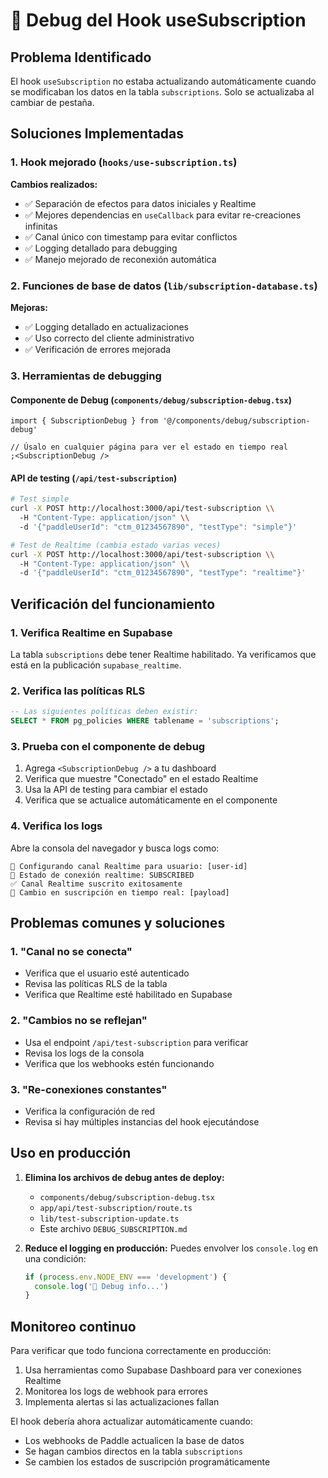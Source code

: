 # 🐛 Debug del Hook useSubscription

## Problema Identificado

El hook `useSubscription` no estaba actualizando automáticamente cuando se modificaban los datos en la tabla `subscriptions`. Solo se actualizaba al cambiar de pestaña.

## Soluciones Implementadas

### 1. Hook mejorado (`hooks/use-subscription.ts`)

**Cambios realizados:**

- ✅ Separación de efectos para datos iniciales y Realtime
- ✅ Mejores dependencias en `useCallback` para evitar re-creaciones infinitas
- ✅ Canal único con timestamp para evitar conflictos
- ✅ Logging detallado para debugging
- ✅ Manejo mejorado de reconexión automática

### 2. Funciones de base de datos (`lib/subscription-database.ts`)

**Mejoras:**

- ✅ Logging detallado en actualizaciones
- ✅ Uso correcto del cliente administrativo
- ✅ Verificación de errores mejorada

### 3. Herramientas de debugging

#### Componente de Debug (`components/debug/subscription-debug.tsx`)

```tsx
import { SubscriptionDebug } from '@/components/debug/subscription-debug'

// Úsalo en cualquier página para ver el estado en tiempo real
;<SubscriptionDebug />
```

#### API de testing (`/api/test-subscription`)

```bash
# Test simple
curl -X POST http://localhost:3000/api/test-subscription \\
  -H "Content-Type: application/json" \\
  -d '{"paddleUserId": "ctm_01234567890", "testType": "simple"}'

# Test de Realtime (cambia estado varias veces)
curl -X POST http://localhost:3000/api/test-subscription \\
  -H "Content-Type: application/json" \\
  -d '{"paddleUserId": "ctm_01234567890", "testType": "realtime"}'
```

## Verificación del funcionamiento

### 1. Verifica Realtime en Supabase

La tabla `subscriptions` debe tener Realtime habilitado. Ya verificamos que está en la publicación `supabase_realtime`.

### 2. Verifica las políticas RLS

```sql
-- Las siguientes políticas deben existir:
SELECT * FROM pg_policies WHERE tablename = 'subscriptions';
```

### 3. Prueba con el componente de debug

1. Agrega `<SubscriptionDebug />` a tu dashboard
2. Verifica que muestre "Conectado" en el estado Realtime
3. Usa la API de testing para cambiar el estado
4. Verifica que se actualice automáticamente en el componente

### 4. Verifica los logs

Abre la consola del navegador y busca logs como:

```
🔌 Configurando canal Realtime para usuario: [user-id]
🔌 Estado de conexión realtime: SUBSCRIBED
✅ Canal Realtime suscrito exitosamente
🔄 Cambio en suscripción en tiempo real: [payload]
```

## Problemas comunes y soluciones

### 1. "Canal no se conecta"

- Verifica que el usuario esté autenticado
- Revisa las políticas RLS de la tabla
- Verifica que Realtime esté habilitado en Supabase

### 2. "Cambios no se reflejan"

- Usa el endpoint `/api/test-subscription` para verificar
- Revisa los logs de la consola
- Verifica que los webhooks estén funcionando

### 3. "Re-conexiones constantes"

- Verifica la configuración de red
- Revisa si hay múltiples instancias del hook ejecutándose

## Uso en producción

1. **Elimina los archivos de debug antes de deploy:**
   - `components/debug/subscription-debug.tsx`
   - `app/api/test-subscription/route.ts`
   - `lib/test-subscription-update.ts`
   - Este archivo `DEBUG_SUBSCRIPTION.md`

2. **Reduce el logging en producción:**
   Puedes envolver los `console.log` en una condición:
   ```ts
   if (process.env.NODE_ENV === 'development') {
     console.log('🔄 Debug info...')
   }
   ```

## Monitoreo continuo

Para verificar que todo funciona correctamente en producción:

1. Usa herramientas como Supabase Dashboard para ver conexiones Realtime
2. Monitorea los logs de webhook para errores
3. Implementa alertas si las actualizaciones fallan

El hook debería ahora actualizar automáticamente cuando:

- Los webhooks de Paddle actualicen la base de datos
- Se hagan cambios directos en la tabla `subscriptions`
- Se cambien los estados de suscripción programáticamente
